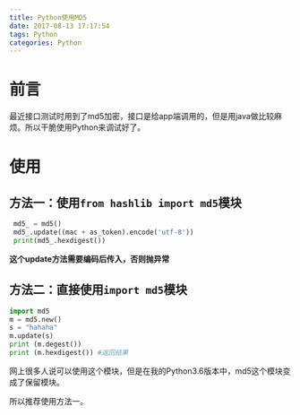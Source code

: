 ```yaml
---
title: Python使用MD5
date: 2017-08-13 17:17:54
tags: Python
categories: Python
---
```


# 前言

最近接口测试时用到了md5加密，接口是给app端调用的，但是用java做比较麻烦。所以干脆使用Python来调试好了。

# 使用

## 方法一：使用`from hashlib import md5`模块

```python
 md5_ = md5()
 md5_.update((mac + as_token).encode('utf-8'))
 print(md5_.hexdigest())
```

**这个update方法需要编码后传入，否则抛异常**

## 方法二：直接使用`import md5`模块

```python
import md5
m = md5.new()
s = "hahaha"
m.update(s)
print (m.degest())
print (m.hexdigest()) #返回结果
```

网上很多人说可以使用这个模块，但是在我的Python3.6版本中，md5这个模块变成了保留模块。

所以推荐使用方法一。